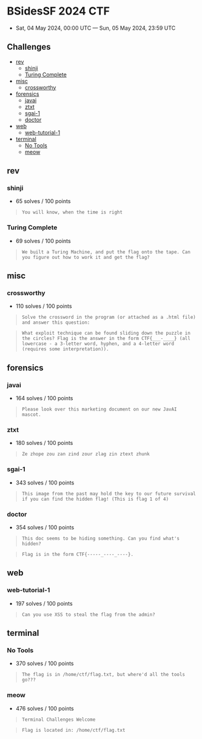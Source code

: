 # BSidesSF 2024 CTF

- Sat, 04 May 2024, 00:00 UTC — Sun, 05 May 2024, 23:59 UTC 

## Challenges

- [rev](#rev)
    - [shinji](#shinji)
    - [Turing Complete](#turing-complete)
- [misc](#misc)
    - [crossworthy](#crossworthy)
- [forensics](#forensics)
    - [javai](#javai)
    - [ztxt](#ztxt)
    - [sgai-1](#sgai-1)
    - [doctor](#doctor)
- [web](#web)
    - [web-tutorial-1](#web-tutorial-1)
- [terminal](#terminal)
    - [No Tools](#no-tools)
    - [meow](#meow)

## rev

### shinji

- 65 solves / 100 points

> ``` You will know, when the time is right ```

### Turing Complete

- 69 solves / 100 points

> ``` We built a Turing Machine, and put the flag onto the tape. Can you figure out how to work it and get the flag? ```

## misc

### crossworthy

- 110 solves / 100 points

> ``` Solve the crossword in the program (or attached as a .html file) and answer this question: ```

> ``` What exploit technique can be found sliding down the puzzle in the circles? Flag is the answer in the form CTF{___-____} (all lowercase - a 3-letter word, hyphen, and a 4-letter word (requires some interpretation)). ```

## forensics

### javai

- 164 solves / 100 points

> ``` Please look over this marketing document on our new JavAI mascot. ```

### ztxt

- 180 solves / 100 points

> ``` Ze zhope zou zan zind zour zlag zin ztext zhunk ```

### sgai-1

- 343 solves / 100 points

> ``` This image from the past may hold the key to our future survival if you can find the hidden flag! (This is flag 1 of 4) ```

### doctor

- 354 solves / 100 points

> ``` This doc seems to be hiding something. Can you find what's hidden? ```

> ``` Flag is in the form CTF{-----_----_----}. ```

## web

### web-tutorial-1

- 197 solves / 100 points

> ``` Can you use XSS to steal the flag from the admin? ```

## terminal

### No Tools

- 370 solves / 100 points

> ``` The flag is in /home/ctf/flag.txt, but where'd all the tools go??? ```

### meow

- 476 solves / 100 points

> ``` Terminal Challenges Welcome ```

> ``` Flag is located in: /home/ctf/flag.txt ```
